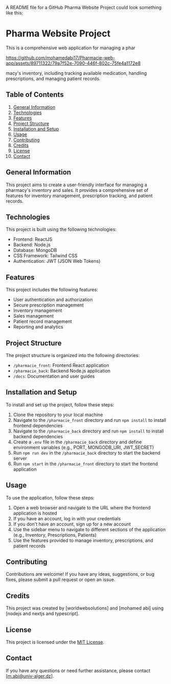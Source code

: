 A README file for a GitHub Pharma Website Project could look something like this:

# Pharma Website Project

This is a comprehensive web application for managing a phar

https://github.com/mohamedabi17/Pharmacie-web-app/assets/89711322/79a7f52e-7090-446f-802c-75fe4a1172e8

macy's inventory, including tracking available medication, handling prescriptions, and managing patient records.

## Table of Contents

1. [General Information](#general-information)
2. [Technologies](#technologies)
3. [Features](#features)
4. [Project Structure](#project-structure)
5. [Installation and Setup](#installation-and-setup)
6. [Usage](#usage)
7. [Contributing](#contributing)
8. [Credits](#credits)
9. [License](#license)
10. [Contact](#contact)

## General Information

This project aims to create a user-friendly interface for managing a pharmacy's inventory and sales. It provides a comprehensive set of features for inventory management, prescription tracking, and patient records.

## Technologies

This project is built using the following technologies:

- Frontend: ReactJS
- Backend: Node.js
- Database: MongoDB
- CSS Framework: Tailwind CSS
- Authentication: JWT (JSON Web Tokens)

## Features

This project includes the following features:

- User authentication and authorization
- Secure prescription management
- Inventory management
- Sales management
- Patient record management
- Reporting and analytics

## Project Structure

The project structure is organized into the following directories:

- `/pharmacie_front`: Frontend React application
- `/pharmacie_back`: Backend Node.js application
- `/docs`: Documentation and user guides

## Installation and Setup

To install and set up the project, follow these steps:

1. Clone the repository to your local machine
2. Navigate to the `/pharmacie_front` directory and run `npm install` to install frontend dependencies
3. Navigate to the `/pharmacie_back` directory and run `npm install` to install backend dependencies
4. Create a `.env` file in the `/pharmacie_back` directory and define environment variables (e.g., PORT, MONGODB_URI, JWT_SECRET)
5. Run `npm run dev` in the `/pharmacie_back` directory to start the backend server
6. Run `npm start` in the `/pharmacie_front` directory to start the frontend application

## Usage

To use the application, follow these steps:

1. Open a web browser and navigate to the URL where the frontend application is hosted
2. If you have an account, log in with your credentials
3. If you don't have an account, sign up for a new account
4. Use the sidebar menu to navigate to different sections of the application (e.g., Inventory, Prescriptions, Patients)
5. Use the features provided to manage inventory, prescriptions, and patient records

## Contributing

Contributions are welcome! If you have any ideas, suggestions, or bug fixes, please submit a pull request or open an issue.

## Credits

This project was created by [worldwebsolutions] and [mohamed abi] using [nodejs and nextjs and typescript].

## License

This project is licensed under the [MIT License](LICENSE).

## Contact

If you have any questions or need further assistance, please contact [m.abi@univ-alger.dz].
